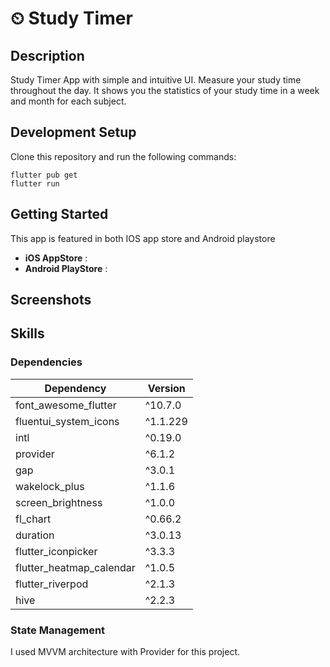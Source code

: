 # ⏲︎ Study Timer

## Description

Study Timer App with simple and intuitive UI. Measure your study time throughout the day. It shows you the statistics of your study time in a week and month for each subject.

## Development Setup

Clone this repository and run the following commands:

```
flutter pub get
flutter run
```

## Getting Started

This app is featured in both IOS app store and Android playstore

- **iOS AppStore** :
- **Android PlayStore** :

## Screenshots

## Skills

### Dependencies

| Dependency               | Version  |
| ------------------------ | -------- |
| font_awesome_flutter     | ^10.7.0  |
| fluentui_system_icons    | ^1.1.229 |
| intl                     | ^0.19.0  |
| provider                 | ^6.1.2   |
| gap                      | ^3.0.1   |
| wakelock_plus            | ^1.1.6   |
| screen_brightness        | ^1.0.0   |
| fl_chart                 | ^0.66.2  |
| duration                 | ^3.0.13  |
| flutter_iconpicker       | ^3.3.3   |
| flutter_heatmap_calendar | ^1.0.5   |
| flutter_riverpod         | ^2.1.3   |
| hive                     | ^2.2.3   |

### State Management

I used MVVM architecture with Provider for this project.
